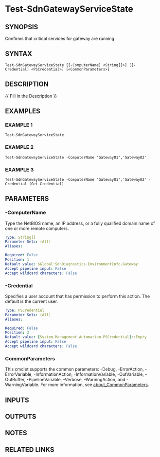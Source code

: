 # Test-SdnGatewayServiceState

## SYNOPSIS
Confirms that critical services for gateway are running

## SYNTAX

```
Test-SdnGatewayServiceState [[-ComputerName] <String[]>] [[-Credential] <PSCredential>] [<CommonParameters>]
```

## DESCRIPTION
{{ Fill in the Description }}

## EXAMPLES

### EXAMPLE 1
```
Test-SdnGatewayServiceState
```

### EXAMPLE 2
```
Test-SdnGatewayServiceState -ComputerName 'Gateway01','Gateway02'
```

### EXAMPLE 3
```
Test-SdnGatewayServiceState -ComputerName 'Gateway01','Gateway02' -Credential (Get-Credential)
```

## PARAMETERS

### -ComputerName
Type the NetBIOS name, an IP address, or a fully qualified domain name of one or more remote computers.

```yaml
Type: String[]
Parameter Sets: (All)
Aliases:

Required: False
Position: 1
Default value: $Global:SdnDiagnostics.EnvironmentInfo.Gateway
Accept pipeline input: False
Accept wildcard characters: False
```

### -Credential
Specifies a user account that has permission to perform this action.
The default is the current user.

```yaml
Type: PSCredential
Parameter Sets: (All)
Aliases:

Required: False
Position: 2
Default value: [System.Management.Automation.PSCredential]::Empty
Accept pipeline input: False
Accept wildcard characters: False
```

### CommonParameters
This cmdlet supports the common parameters: -Debug, -ErrorAction, -ErrorVariable, -InformationAction, -InformationVariable, -OutVariable, -OutBuffer, -PipelineVariable, -Verbose, -WarningAction, and -WarningVariable. For more information, see [about_CommonParameters](http://go.microsoft.com/fwlink/?LinkID=113216).

## INPUTS

## OUTPUTS

## NOTES

## RELATED LINKS
